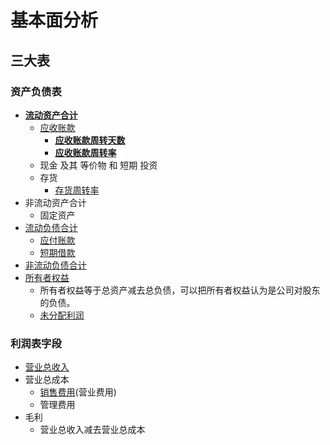 # 基本面分析

## 三大表

### 资产负债表

* [**流动资产合计**](http://wiki.mbalib.com/wiki/%E6%B5%81%E5%8A%A8%E8%B5%84%E4%BA%A7%E5%90%88%E8%AE%A1)
  * [应收账款](http://wiki.mbalib.com/wiki/%E5%BA%94%E6%94%B6%E8%B4%A6%E6%AC%BE)
    * [**应收账款周转天数**](http://wiki.mbalib.com/wiki/%E5%BA%94%E6%94%B6%E8%B4%A6%E6%AC%BE%E5%91%A8%E8%BD%AC%E5%A4%A9%E6%95%B0)
    * [**应收账款周转率**](http://wiki.mbalib.com/wiki/%E5%BA%94%E6%94%B6%E8%B4%A6%E6%AC%BE%E5%91%A8%E8%BD%AC%E7%8E%87)
  * 现金 及其 等价物 和 短期 投资
  * 存货
    * [存货周转率](http://wiki.mbalib.com/wiki/%E5%AD%98%E8%B4%A7%E5%91%A8%E8%BD%AC%E7%8E%87)
* 非流动资产合计
  * 固定资产
* [流动负债合计](http://wiki.mbalib.com/wiki/%E6%B5%81%E5%8A%A8%E8%B4%9F%E5%80%BA%E5%90%88%E8%AE%A1)
  * [应付账款](http://wiki.mbalib.com/wiki/%E5%BA%94%E4%BB%98%E5%B8%90%E6%AC%BE)
  * [短期借款](http://wiki.mbalib.com/wiki/%E7%9F%AD%E6%9C%9F%E5%80%9F%E6%AC%BE)
* [非流动负债合计](http://wiki.mbalib.com/wiki/%E9%9D%9E%E6%B5%81%E5%8A%A8%E8%B4%9F%E5%80%BA)
* [所有者权益](https://baike.baidu.com/item/%E6%89%80%E6%9C%89%E8%80%85%E6%9D%83%E7%9B%8A%E5%90%88%E8%AE%A1?fr=aladdin)
  * 所有者权益等于总资产减去总负债，可以把所有者权益认为是公司对股东的负债。
  * [未分配利润](https://baike.baidu.com/item/%E6%9C%AA%E5%88%86%E9%85%8D%E5%88%A9%E6%B6%A6)

### 利润表字段

* [营业总收入](http://wiki.mbalib.com/zh-tw/%E8%90%A5%E4%B8%9A%E6%94%B6%E5%85%A5)
* 营业总成本
  * [销售费用](http://wiki.mbalib.com/wiki/%E9%94%80%E5%94%AE%E8%B4%B9%E7%94%A8)\(营业费用\)
  * 管理费用
* 毛利
  * 营业总收入减去营业总成本



